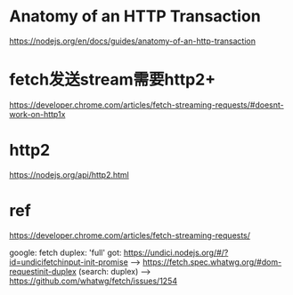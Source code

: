 # Anatomy of an HTTP Transaction
https://nodejs.org/en/docs/guides/anatomy-of-an-http-transaction


# fetch发送stream需要http2+
https://developer.chrome.com/articles/fetch-streaming-requests/#doesnt-work-on-http1x


# http2
https://nodejs.org/api/http2.html


# ref
https://developer.chrome.com/articles/fetch-streaming-requests/

google: fetch duplex: 'full'
got:
https://undici.nodejs.org/#/?id=undicifetchinput-init-promise -->
  https://fetch.spec.whatwg.org/#dom-requestinit-duplex   (search: duplex) -->
    https://github.com/whatwg/fetch/issues/1254